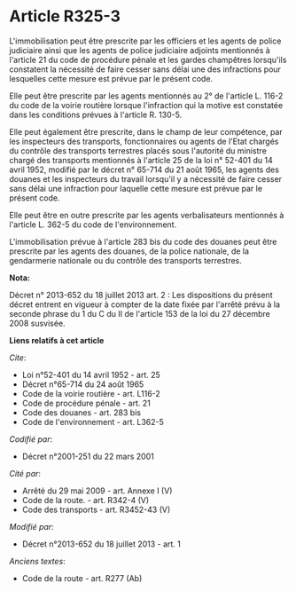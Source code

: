 # Article R325-3

L'immobilisation peut être prescrite par les officiers et les agents de police judiciaire ainsi que les agents de police
judiciaire adjoints mentionnés à l'article 21 du code de procédure pénale et les gardes champêtres lorsqu'ils constatent la
nécessité de faire cesser sans délai une des infractions pour lesquelles cette mesure est prévue par le présent code. 

Elle peut être prescrite par les agents mentionnés au 2° de l'article L. 116-2 du code de la voirie routière 
lorsque l'infraction qui la motive est constatée dans les conditions prévues à l'article R. 130-5. 

Elle peut également être prescrite, dans le champ de leur compétence, par les inspecteurs des transports, fonctionnaires ou
agents de l'Etat chargés du contrôle des transports terrestres placés sous l'autorité du ministre chargé des transports
mentionnés à l'article 25 de la loi n° 52-401 du 14 avril 1952, modifié par le décret n° 65-714 du 21 août 1965, les agents
des douanes et les inspecteurs du travail lorsqu'il y a nécessité de faire cesser sans délai une infraction pour laquelle
cette mesure est prévue par le présent code. 

Elle peut être en outre prescrite par les agents verbalisateurs mentionnés à l'article L. 362-5 du code de l'environnement. 

L'immobilisation prévue à l'article 283 bis du code des douanes peut être prescrite par les agents des douanes, de la police
nationale, de la gendarmerie nationale ou du contrôle des transports terrestres.

**Nota:**

Décret n° 2013-652 du 18 juillet 2013 art. 2 : Les dispositions du présent décret entrent en vigueur à compter de la date
fixée par l'arrêté prévu à la seconde phrase du 1 du C du II de l'article 153 de la loi du 27 décembre 2008 susvisée.

**Liens relatifs à cet article**

_Cite_:

  - Loi n°52-401 du 14 avril 1952 - art. 25
  - Décret n°65-714 du 24 août 1965
  - Code de la voirie routière - art. L116-2
  - Code de procédure pénale - art. 21
  - Code des douanes - art. 283 bis
  - Code de l'environnement - art. L362-5

_Codifié par_:

  - Décret n°2001-251 du 22 mars 2001

_Cité par_:

  - Arrêté du 29 mai 2009 - art. Annexe I (V)
  - Code de la route. - art. R342-4 (V)
  - Code des transports - art. R3452-43 (V)

_Modifié par_:

  - Décret n°2013-652 du 18 juillet 2013 - art. 1

_Anciens textes_:

  - Code de la route - art. R277 (Ab)
